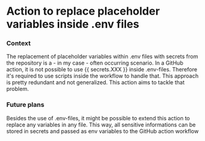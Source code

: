 # Action to replace placeholder variables inside .env files

### Context 
The replacement of placeholder variables within .env files with secrets from the repository is a - in my case - often occurring scenario. In a GitHub action, it is not possible to use {{ secrets.XXX }} inside .env-files. Therefore it's required to use scripts inside the workflow to handle that. This approach is pretty redundant and not generalized.
This action aims to tackle that problem.


### Future plans
Besides the use of .env-files, it might be possible to extend this action to replace any variables in any file. This way, all sensitive informations can be stored in secrets and passed as env variables to the GitHub action workflow
